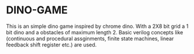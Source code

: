 # DINO-GAME
This is an simple dino game inspired by chrome dino. With a 2X8 bit grid a 1 bit dino and a obstacles of maximum length 2. Basic verilog concepts like (continuous and procedural assginments, finite state machines, linear feedback shift register etc.) are used.
